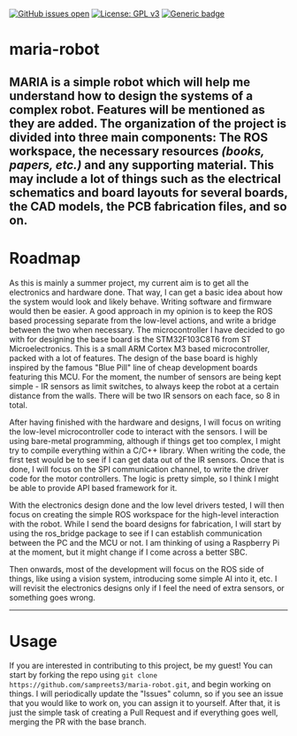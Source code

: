 [![GitHub issues open](https://img.shields.io/github/issues/network-tools/shconfparser.svg?maxAge=2592)](https://github.com/sampreets3/maria-robot/issues)
[![License: GPL v3](https://img.shields.io/badge/License-GPLv3-blue.svg)](https://www.gnu.org/licenses/gpl-3.0)
[![Generic badge](https://img.shields.io/badge/Maintained-Yes-red.svg)](https://shields.io/)
# maria-robot

MARIA is a simple robot which will help me understand how to design the systems of a complex robot. Features will be mentioned as they are added.
The organization of the project is divided into three main components: The ROS workspace, the necessary resources *(books, papers, etc.)* and any supporting material. This may include a lot of things such as the electrical schematics and board layouts for several boards, the CAD models, the PCB fabrication files, and so on.
---

# Roadmap

As this is mainly a summer project, my current aim is to get all the electronics and hardware done. That way, I can get a basic idea about how the system would look and likely behave. Writing software and firmware would then be easier. A good approach in my opinion is to keep the ROS based processing separate from the low-level actions, and write a bridge between the two when necessary. The microcontroller I have decided to go with for designing the base board is the STM32F103C8T6 from ST Microelectronics. This is a small ARM Cortex M3 based microcontroller, packed with a lot of features. The design of the base board is highly inspired by the famous "Blue Pill" line of cheap development boards featuring this MCU. For the moment, the number of sensors are being kept simple - IR sensors as limit switches, to always keep the robot at a certain distance from the walls. There will be two IR sensors on each face, so 8 in total.

After having finished with the hardware and designs, I will focus on writing the low-level microcontroller code to interact with the sensors. I will be using bare-metal programming, although if things get too complex, I might try to compile everything within a C/C++ library. When writing the code, the first test would be to see if I can get data out of the IR sensors. Once that is done, I will focus on the SPI communication channel, to write the driver code for the motor controllers. The logic is pretty simple, so I think I might be able to provide API based framework for it.

With the electronics design done and the low level drivers tested, I will then focus on creating the simple ROS workspace for the high-level interaction with the robot. While I send the board designs for fabrication, I will start by using the ros_bridge package to see if I can establish communication between the PC and the MCU or not. I am thinking of using a Raspberry Pi at the moment, but it might change if I come across a better SBC.

Then onwards, most of the development will focus on the ROS side of things, like using a vision system, introducing some simple AI into it, etc. I will revisit the electronics designs only if I feel the need of extra sensors, or something goes wrong.

---

# Usage

If you are interested in contributing to this project, be my guest! You can start by forking the repo using `git clone https://github.com/sampreets3/maria-robot.git`, and begin working on things. I will periodically update the "Issues" column, so if you see an issue that you would like to work on, you can assign it to yourself. After that, it is just the simple task of creating a Pull Request and if everything goes well, merging the PR with the base branch.
